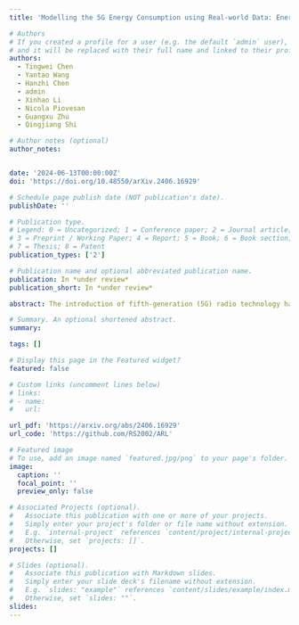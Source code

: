 ```yaml
---
title: 'Modelling the 5G Energy Consumption using Real-world Data: Energy Fingerprint is All You Need'

# Authors
# If you created a profile for a user (e.g. the default `admin` user), write the username (folder name) here
# and it will be replaced with their full name and linked to their profile.
authors:
  - Tingwei Chen
  - Yantao Wang
  - Hanzhi Chen
  - admin
  - Xinhao Li
  - Nicola Piovesan
  - Guangxu Zhu
  - Qingjiang Shi

# Author notes (optional)
author_notes:


date: '2024-06-13T00:00:00Z'
doi: 'https://doi.org/10.48550/arXiv.2406.16929'

# Schedule page publish date (NOT publication's date).
publishDate: ''

# Publication type.
# Legend: 0 = Uncategorized; 1 = Conference paper; 2 = Journal article;
# 3 = Preprint / Working Paper; 4 = Report; 5 = Book; 6 = Book section;
# 7 = Thesis; 8 = Patent
publication_types: ['2']

# Publication name and optional abbreviated publication name.
publication: In *under review*
publication_short: In *under review*

abstract: The introduction of fifth-generation (5G) radio technology has revolutionized communications, bringing unprecedented automation, capacity, connectivity, and ultra-fast, reliable communications. However, this technological leap comes with a substantial increase in energy consumption, presenting a significant challenge. To improve the energy efficiency of 5G networks, it is imperative to develop sophisticated models that accurately reflect the influence of base station (BS) attributes and operational conditions on energy usage.Importantly, addressing the complexity and interdependencies of these diverse features is particularly challenging, both in terms of data processing and model architecture design. This paper proposes a novel 5G base stations energy consumption modelling method by learning from a real-world dataset used in the ITU 5G Base Station Energy Consumption Modelling Challenge in which our model ranked second. Unlike existing methods that omit the Base Station Identifier (BSID) information and thus fail to capture the unique energy fingerprint in different base stations, we incorporate the BSID into the input features and encoding it with an embedding layer for precise representation. Additionally, we introduce a novel masked training method alongside an attention mechanism to further boost the model's generalization capabilities and accuracy. After evaluation, our method demonstrates significant improvements over existing models, reducing Mean Absolute Percentage Error (MAPE) from 12.75% to 4.98%, leading to a performance gain of more than 60%.

# Summary. An optional shortened abstract.
summary: 

tags: []

# Display this page in the Featured widget?
featured: false

# Custom links (uncomment lines below)
# links:
# - name: 
#   url: 

url_pdf: 'https://arxiv.org/abs/2406.16929'
url_code: 'https://github.com/RS2002/ARL'

# Featured image
# To use, add an image named `featured.jpg/png` to your page's folder.
image:
  caption: ''
  focal_point: ''
  preview_only: false

# Associated Projects (optional).
#   Associate this publication with one or more of your projects.
#   Simply enter your project's folder or file name without extension.
#   E.g. `internal-project` references `content/project/internal-project/index.md`.
#   Otherwise, set `projects: []`.
projects: []

# Slides (optional).
#   Associate this publication with Markdown slides.
#   Simply enter your slide deck's filename without extension.
#   E.g. `slides: "example"` references `content/slides/example/index.md`.
#   Otherwise, set `slides: ""`.
slides: 
---
```

